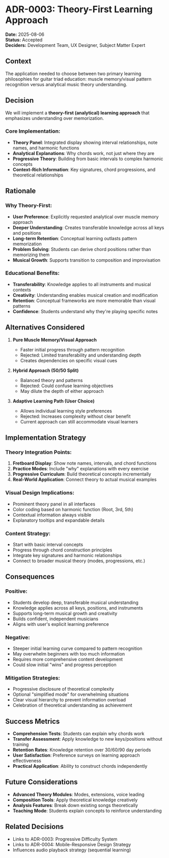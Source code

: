 # ADR-0003: Theory-First Learning Approach

**Date:** 2025-08-06  
**Status:** Accepted  
**Deciders:** Development Team, UX Designer, Subject Matter Expert  

## Context

The application needed to choose between two primary learning philosophies for guitar triad education: muscle memory/visual pattern recognition versus analytical music theory understanding.

## Decision

We will implement a **theory-first (analytical) learning approach** that emphasizes understanding over memorization.

### Core Implementation:
- **Theory Panel**: Integrated display showing interval relationships, note names, and harmonic functions
- **Analytical Explanations**: Why chords work, not just where they are
- **Progressive Theory**: Building from basic intervals to complex harmonic concepts
- **Context-Rich Information**: Key signatures, chord progressions, and theoretical relationships

## Rationale

### Why Theory-First:
- **User Preference**: Explicitly requested analytical over muscle memory approach
- **Deeper Understanding**: Creates transferable knowledge across all keys and positions
- **Long-term Retention**: Conceptual learning outlasts pattern memorization
- **Problem Solving**: Students can derive chord positions rather than memorizing them
- **Musical Growth**: Supports transition to composition and improvisation

### Educational Benefits:
- **Transferability**: Knowledge applies to all instruments and musical contexts
- **Creativity**: Understanding enables musical creation and modification
- **Retention**: Conceptual frameworks are more memorable than visual patterns
- **Confidence**: Students understand why they're playing specific notes

## Alternatives Considered

1. **Pure Muscle Memory/Visual Approach**
   - Faster initial progress through pattern recognition
   - Rejected: Limited transferability and understanding depth
   - Creates dependencies on specific visual cues

2. **Hybrid Approach (50/50 Split)**
   - Balanced theory and patterns
   - Rejected: Could confuse learning objectives
   - May dilute the depth of either approach

3. **Adaptive Learning Path (User Choice)**
   - Allows individual learning style preferences  
   - Rejected: Increases complexity without clear benefit
   - Current approach can still accommodate visual learners

## Implementation Strategy

### Theory Integration Points:
1. **Fretboard Display**: Show note names, intervals, and chord functions
2. **Practice Modes**: Include "why" explanations with every exercise
3. **Progressive Curriculum**: Build theoretical concepts incrementally
4. **Real-World Application**: Connect theory to actual musical examples

### Visual Design Implications:
- Prominent theory panel in all interfaces
- Color coding based on harmonic function (Root, 3rd, 5th)
- Contextual information always visible
- Explanatory tooltips and expandable details

### Content Strategy:
- Start with basic interval concepts
- Progress through chord construction principles
- Integrate key signatures and harmonic relationships
- Connect to broader musical theory (modes, progressions, etc.)

## Consequences

### Positive:
- Students develop deep, transferable musical understanding
- Knowledge applies across all keys, positions, and instruments
- Supports long-term musical growth and creativity
- Builds confident, independent musicians
- Aligns with user's explicit learning preference

### Negative:
- Steeper initial learning curve compared to pattern recognition
- May overwhelm beginners with too much information
- Requires more comprehensive content development
- Could slow initial "wins" and progress perception

### Mitigation Strategies:
- Progressive disclosure of theoretical complexity
- Optional "simplified mode" for overwhelming situations
- Clear visual hierarchy to prevent information overload
- Celebration of theoretical understanding as achievement

## Success Metrics

- **Comprehension Tests**: Students can explain why chords work
- **Transfer Assessment**: Apply knowledge to new keys/positions without training
- **Retention Rates**: Knowledge retention over 30/60/90 day periods
- **User Satisfaction**: Preference surveys on learning approach effectiveness
- **Practical Application**: Ability to construct chords independently

## Future Considerations

- **Advanced Theory Modules**: Modes, extensions, voice leading
- **Composition Tools**: Apply theoretical knowledge creatively
- **Analysis Features**: Break down existing songs theoretically
- **Teaching Mode**: Students explain concepts to reinforce understanding

## Related Decisions

- Links to ADR-0003: Progressive Difficulty System
- Links to ADR-0004: Mobile-Responsive Design Strategy
- Influences audio playback strategy (sequential learning)